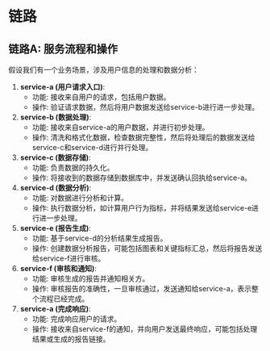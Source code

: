 # 链路

## 链路A: 服务流程和操作

假设我们有一个业务场景，涉及用户信息的处理和数据分析：

1. **service-a (用户请求入口)**:
   - 功能: 接收来自用户的请求，包括用户数据。
   - 操作: 验证请求数据，然后将用户数据发送给service-b进行进一步处理。
2. **service-b (数据处理)**:
   - 功能: 接收来自service-a的用户数据，并进行初步处理。
   - 操作: 清洗和格式化数据，检查数据完整性，然后将处理后的数据发送给service-c和service-d进行并行处理。
3. **service-c (数据存储)**:
   - 功能: 负责数据的持久化。
   - 操作: 将接收到的数据存储到数据库中，并发送确认回执给service-a。
4. **service-d (数据分析)**:
   - 功能: 对数据进行分析和计算。
   - 操作: 执行数据分析，如计算用户行为指标，并将结果发送给service-e进行进一步处理。
5. **service-e (报告生成)**:
   - 功能: 基于service-d的分析结果生成报告。
   - 操作: 创建数据分析报告，可能包括图表和关键指标汇总，然后将报告发送给service-f进行审核。
6. **service-f (审核和通知)**:
   - 功能: 审核生成的报告并通知相关方。
   - 操作: 审核报告的准确性，一旦审核通过，发送通知给service-a，表示整个流程已经完成。
7. **service-a (完成响应)**:
   - 功能: 完成响应用户的请求。
   - 操作: 接收来自service-f的通知，并向用户发送最终响应，可能包括处理结果或生成的报告链接。